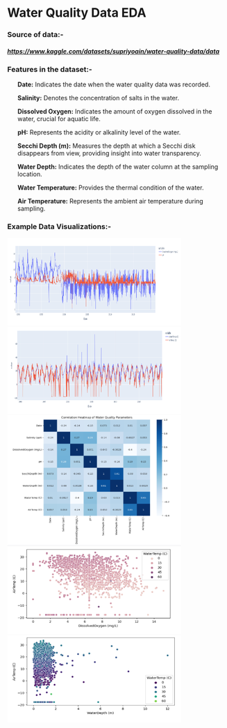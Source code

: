 # Water Quality Data EDA

### Source of data:-

##### https://www.kaggle.com/datasets/supriyoain/water-quality-data/data

### Features in the dataset:-

<ul> <b>Date:</b> Indicates the date when the water quality data was recorded. </ul>
<ul> <b>Salinity:</b> Denotes the concentration of salts in the water. </ul>
<ul> <b>Dissolved Oxygen:</b> Indicates the amount of oxygen dissolved in the water, crucial for aquatic life. </ul>
<ul> <b>pH:</b> Represents the acidity or alkalinity level of the water. </ul>
<ul> <b>Secchi Depth (m):</b> Measures the depth at which a Secchi disk disappears from view, providing insight into water transparency. </ul>
<ul> <b>Water Depth:</b> Indicates the depth of the water column at the sampling location. </ul>
<ul> <b>Water Temperature:</b> Provides the thermal condition of the water. </ul>
<ul> <b>Air Temperature:</b> Represents the ambient air temperature during sampling. </ul>

### Example Data Visualizations:-

<img src="./images/image.png"  width="400" height="200">

<img src="./images/image-1.png"  width="400" height="200">

<img src="./images/image-2.png"  width="400" height="300">

<img src="./images/image-3.png"  width="400" height="200">

<img src="./images/image-4.png"  width="400" height="200">
